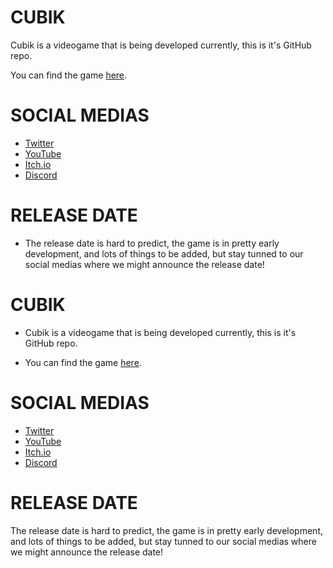 # CUBIK
Cubik is a videogame that is being developed currently, this is it's GitHub repo.

You can find the game [here](https://rubber-duck-studios.itch.io/cubik).

# SOCIAL MEDIAS

- [Twitter](https://twitter.com/studios_rubber)
- [YouTube](https://www.youtube.com/channel/UC4gAYcj0pSyj4QMLi7pSy7w)
- [Itch.io](https://rubber-duck-studios.itch.io/)
- [Discord](https://discord.gg/RAfQz8yG7u)


# RELEASE DATE

 - The release date is hard to predict, the game is in pretty early development, and lots of things to be added, but stay tunned to our social medias where we might announce the release date!

# CUBIK
- Cubik is a videogame that is being developed currently, this is it's GitHub repo.

- You can find the game [here](https://rubber-duck-studios.itch.io/cubik).

# SOCIAL MEDIAS

- [Twitter](https://twitter.com/studios_rubber)
- [YouTube](https://www.youtube.com/channel/UC4gAYcj0pSyj4QMLi7pSy7w)
- [Itch.io](https://rubber-duck-studios.itch.io/)
- [Discord](https://discord.gg/RAfQz8yG7u)


# RELEASE DATE

The release date is hard to predict, the game is in pretty early development, and lots of things to be added, but stay tunned to our social medias where we might announce the release date!
